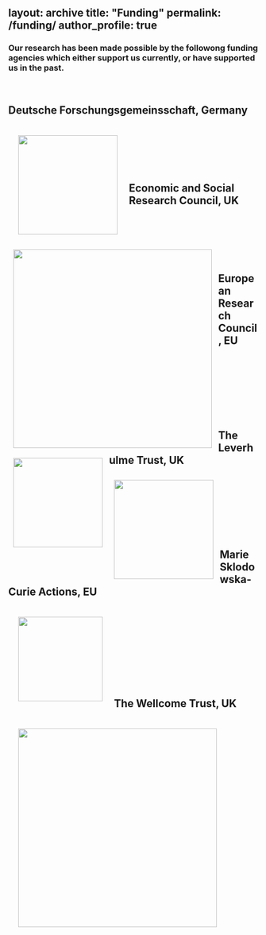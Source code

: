 layout: archive
title: "Funding"
permalink: /funding/
author_profile: true
---
  
### Our research has been made possible by the followong funding agencies which either support us currently, or have supported us in the past. 
<br>

## Deutsche Forschungsgemeinsschaft, Germany
<img align="left" src="https://hanslmayr.github.io/images/DFG_EN_logo.jpg" width="200 px" style="padding: 20px">
<br>
<br>
<br>
<br>
<br>

## Economic and Social Research Council, UK
<img align="left" src="https://hanslmayr.github.io/images/ESRC_logo.png" width="400 px" style="padding: 10px">
<br>
<br>
<br>
<br>
<br>

## European Research Council, EU ##
<img align="left" src="https://hanslmayr.github.io/images/ERC_logo.png" width="180 px" style="padding: 10px">
<br>
<br>
<br>
<br>
<br>
<br>
<br>


## The Leverhulme Trust, UK ##
<img align="left" src="https://hanslmayr.github.io/images/Leverhulme-Trust_logo.jpg" width="200 px" style="padding: 10px">
<br>
<br>
<br>
<br>
<br>
<br>
<br>

## Marie Sklodowska-Curie Actions, EU  ##
<img align="left" src="https://hanslmayr.github.io/images/marie_curie_logo.jpg" width="170 px" style="padding: 20px">
<br>
<br>
<br>
<br>
<br>
<br>
<br>
<br>
<br>

## The Wellcome Trust, UK  ##
<img align="left" src="https://hanslmayr.github.io/images/WT_logo.jpg" width="400 px" style="padding: 20px">
<br>

